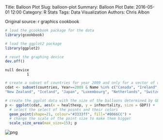 Title: Balloon Plot
Slug: balloon-plot
Summary: Balloon Plot
Date: 2016-05-01 12:00
Category: R Stats
Tags: Data Visualization
Authors: Chris Albon


Original source: r graphics cookbook


```R
# load the gcookbook package for the data
library(gcookbook)

# load the ggplot2 package
library(ggplot2)

# reset the graphing device
dev.off()
```




    null device
              1




```R
# create a subset of countries for year 2009 and only for a vector of countries names
cdat <- subset(countries, Year==2009 & Name %in% c("Canada", "Ireland", "United Kingdom", "United States",
"New Zealand", "Iceland", "Japan", "Luxembourg", "Netherlands", "Switzerland"))
```


```R
# create the ggplot data with the size of the balloons determined by GDP
p <- ggplot(cdat, aes(x = healthexp, y = infmortality, size = GDP)) +
  # select the select of the points and their colors
  geom_point(shape=21, colour="#3333ff", fill="#0066CC") +
  # change the scale of the point size to make them bigger
  scale_size_area(max_size=15); p
```









![png]({filename}/images/balloon-plot_files/balloon-plot_3_1.png)
